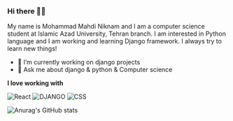 ### Hi there 👋😉

My name is Mohammad Mahdi Niknam and I am a computer science student at Islamic Azad University, Tehran branch. I am interested in Python language and I am working and learning Django framework. I always try to learn new things!

- 🔭 I’m currently working on django projects
- 💬 Ask me about django & python & Computer science

**I love working with**

<div display="flex">
  <img src="https://img.shields.io/badge/react-%2320232a.svg?style=for-the-badge&logo=react&logoColor=%2361DAFB" alt="React"/>
  <img src="https://img.shields.io/badge/django-%231572B6.svg?style=for-the-badge&logo=django&logoColor=white" alt="DJANGO"/>
  <img src="https://img.shields.io/badge/css3-%231572B6.svg?style=for-the-badge&logo=css3&logoColor=white" alt="CSS"/>
</div>


![Anurag's GitHub stats](https://github-readme-stats.vercel.app/api?username=niknam1382&show_icons=true&theme=onedark)

